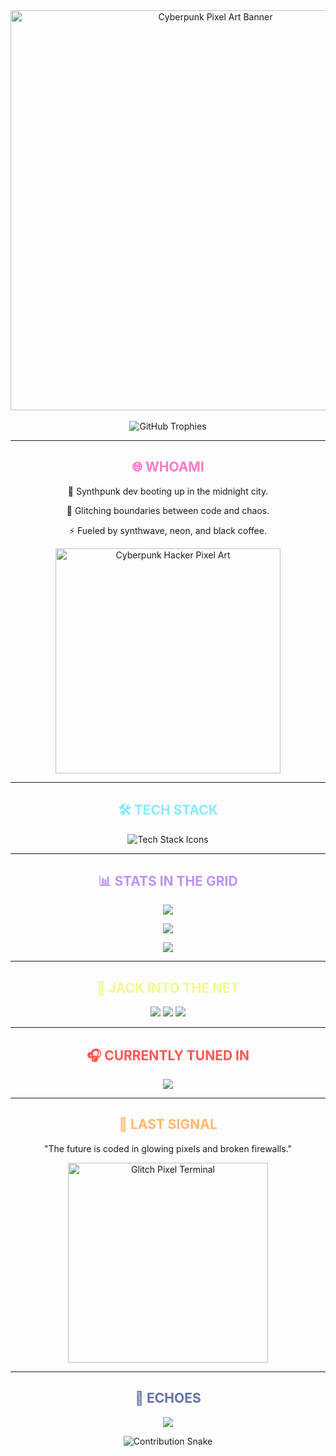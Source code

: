<!-- ⚡ Cyberpunk PixelArt GitHub Profile README ⚡ -->

<div align="center">
  <img src="https://i.imgur.com/WWc9fQj.gif" width="640" alt="Cyberpunk Pixel Art Banner" />
</div>

<br>

<div align="center">
  <img src="https://github-profile-trophy.vercel.app/?username=akryyydum&margin-w=10&no-bg=true&theme=radical" alt="GitHub Trophies" />
</div>

---

<h2 align="center" style="color:#ff79c6;">🌐 WHOAMI</h2>
<p align="center">
  👾 Synthpunk dev booting up in the midnight city.  
</p>
<p align="center">
  🧠 Glitching boundaries between code and chaos.  
</p>
<p align="center">
  ⚡ Fueled by synthwave, neon, and black coffee.  
</p>
<p align="center">
  <img src="https://64.media.tumblr.com/5c6753fbc94d991e0c1e6b622748b08a/tumblr_nlnfzgIHpM1qfrcg7o1_500.gif" width="360" alt="Cyberpunk Hacker Pixel Art" />
</p>

---

<h2 align="center" style="color:#8be9fd;">🛠️ TECH STACK</h2>
<p align="center">
  <img src="https://skillicons.dev/icons?i=html,css,js,react,nextjs,nodejs,ts,python,mongodb,git,docker,linux,figma" alt="Tech Stack Icons" />
</p>

---

<h2 align="center" style="color:#bd93f9;">📊 STATS IN THE GRID</h2>
<p align="center">
  <img src="https://github-readme-stats.vercel.app/api?username=akryyydum&show_icons=true&theme=radical&hide_border=true" />
</p>
<p align="center">
  <img src="https://github-readme-streak-stats.herokuapp.com/?user=akryyydum&theme=radical&hide_border=true" />
</p>
<p align="center">
  <img src="https://github-readme-stats.vercel.app/api/top-langs/?username=akryyydum&layout=compact&theme=radical&hide_border=true" />
</p>

---

<h2 align="center" style="color:#f1fa8c;">🔗 JACK INTO THE NET</h2>
<p align="center">
  <a href="https://linkedin.com/in/akryyydum"><img src="https://img.shields.io/badge/LinkedIn-ff79c6?style=for-the-badge&logo=linkedin&logoColor=white" /></a>
  <a href="https://twitter.com/akryyydum"><img src="https://img.shields.io/badge/Twitter-8be9fd?style=for-the-badge&logo=twitter&logoColor=white" /></a>
  <a href="https://akryyydum.dev"><img src="https://img.shields.io/badge/Portfolio-50fa7b?style=for-the-badge&logo=google-chrome&logoColor=white" /></a>
</p>

---

<h2 align="center" style="color:#ff5555;">🎧 CURRENTLY TUNED IN</h2>
<p align="center">
  <img src="https://spotify-github-profile.vercel.app/api/view?uid=your_spotify_id&cover_image=true&theme=novatorem&show_offline=false&background_color=121212&bar_color=ff5555&bar_color_cover=false" />
</p>

---

<h2 align="center" style="color:#ffb86c;">💬 LAST SIGNAL</h2>
<p align="center">
  "The future is coded in glowing pixels and broken firewalls."  
</p>

<p align="center">
  <img src="https://media.giphy.com/media/Qt0XqbtUVz7kZ6tOZZ/giphy.gif" width="320" alt="Glitch Pixel Terminal" />
</p>

---

<h2 align="center" style="color:#6272a4;">🧬 ECHOES</h2>
<p align="center">
  <img src="https://komarev.com/ghpvc/?username=akryyydum&style=for-the-badge&color=bd93f9" />
</p>

<p align="center">
  <img src="https://raw.githubusercontent.com/akryyydum/akryyydum/output/github-contribution-grid-snake.svg" alt="Contribution Snake" />
</p>
